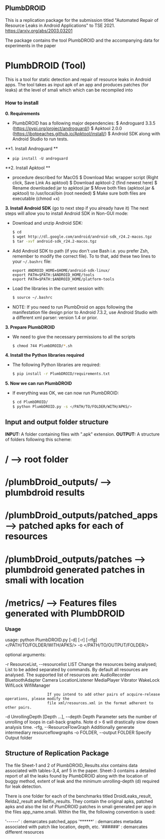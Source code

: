 ## PlumbDROID

This is a replication package for the submission titled "Automated Repair of Resource Leaks in Android Applications" to TSE 2021.
https://arxiv.org/abs/2003.03201

The package contains the tool PlumbDROID and the accompanying data for experiments in the paper

# PlumbDROID (Tool)

This is a tool for static detection and repair of resource leaks in Android apps. The tool takes as input apk of an app and produces patches (for leaks) at the level of smali which
which can be recompiled into

### How to install
**0. Requirements**
- PlumbDROID has a following major dependencies:
  $ Androguard 3.3.5 (https://pypi.org/project/androguard/)
  $ Apktool 2.0.0 (https://ibotpeaches.github.io/Apktool/install/)
  $ Android SDK along with Android Studio to run tests.

**1. Install Androguard **
- ```pip install -U androguard```

**2. Install Apktool **
- procedure described for MacOS
  $ Download Mac wrapper script (Right click, Save Link As apktool)
  $ Download apktool-2 (find newest here)
  $ Rename downloaded jar to apktool.jar
  $ Move both files (apktool.jar & apktool) to /usr/local/bin (root needed)
  $ Make sure both files are executable (chmod +x)


**3. Install Android SDK** (go to next step if you already have it)
The next steps will allow you to install Android SDK in Non-GUI mode:
- Download and unzip Android SDK:
    ```sh
    $ cd
    $ wget http://dl.google.com/android/android-sdk_r24.2-macos.tgz
    $ tar -xvf android-sdk_r24.2-macos.tgz
    ```

- Add Android SDK to path (if you don't use Bash i.e. you prefer Zsh, remember to modify the correct file). To to that, add these two lines to your `~/.bashrc` file:
    ```
    export ANDROID_HOME=$HOME/android-sdk-linux/
    export PATH=$PATH:$ANDROID_HOME/tools
    export PATH=$PATH:$ANDROID_HOME/platform-tools
    ```
- Load the libraries in the current session with:

    ```sh
    $ source ~/.bashrc
    ```
- NOTE: If you need to run PlumbDroid on apps following the manifestation file design prior to Android 7.3.2,
  use Android Studio with a different xml parser: version 1.4 or prior.

**3. Prepare PlumbDROID**

- We need to give the necessary permissions to all the scripts
    ```sh
    $ chmod 744 PlumbDROID/*.sh
    ```

**4. Install the Python libraries required**

- The following Python libraries are required:
    ```sh
    $ pip install -r PlumbDROID/requirements.txt
    ```
**5. Now we can run PlumbDROID**
- If everything was OK, we can now run PlumbDROID:
    ```sh
    $ cd PlumbDROID/
    $ python PlumbDROID.py -s </PATH/TO/FOLDER/WITH/APKS/>
    ```

## Input and output folder structure

**INPUT:** A folder containing files with ".apk" extension.
**OUTPUT:** A structure of folders following this scheme:

# /                     --> root folder
# /plumbDroid_outputs/   --> plumbdroid results
# /plumbDroid_outputs/patched_apps --> patched apks for each of resources
# /plumbDroid_outputs/patches --> plumbdroid generated patches in smali with location
# /metrics/      --> Features files generated with PlumbDROID

### Usage

usage: python PlumbDROID.py [-d] [-r] [-rfg] </PATH/TO/FOLDER/WITH/APKS/> -o  </PATH/TO/OUTPUT/FOLDER/>


optional arguments:

 -r ResourceList, --resourcelist LIST
                       Change the resources being analysed; List to be added separated by commands.
                       By default all resources are analysed. The supported list of resources are:
                       AudioRecorder
                       BluetoothAdapter
                       Camera
                       LocationListener
                       MediaPlayer
                       Vibrator
                       WakeLock
                       WifiLock
                       WifiManager

                       If you intend to add other pairs of acquire-release operations, please modify the
                       file xml/resources.xml in the format adherent to other pairs.


 -d UnrollingDepth [Depth ...], --depth Depth
                       Parameter sets the number of unrolling of loops in call-back graphs.
                       Note d > 6 will drastically slow down analysis time.
 -rfg, --ResourceFlowGraph
                       Additionally generate intermediary resourceflowgraphs
 -o FOLDER, --output FOLDER
                       Specify Output folder

## Structure of Replication Package

The file Sheet-1 and 2 of PlumbDROID_Results.xlsx contains data associated with tables-3,4, anf 5 in the paper.
Sheet-3 contains a detailed report of all the leaks found by PlumbDROID along with the location of buggy method, extent of leak and the
minimum unrolling-depth (d) required for leak detection.

There is one folder for each of the benchmarks titled DroidLeaks_result, Relda2_result and Relfix_results.
They contain the original apks, patched apks and also the list of PlumDROID patches in smali generated per app in the files
app_name.smali. Within the file, the following convention is used:

'------' : demarcates patched_apps
'******' : demarcates metadata associated with patch like location, depth, etc.
'######' : demarcates different resources

